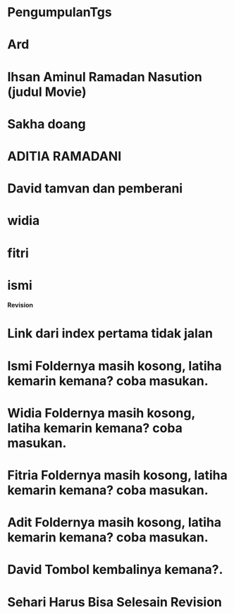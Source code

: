 # PengumpulanTgs
# Ard
# Ihsan Aminul Ramadan Nasution (judul Movie)
# Sakha doang
# ADITIA RAMADANI
# David tamvan dan pemberani
# widia 
# fitri
# ismi

#### Revision ####
# Link dari index pertama tidak jalan #
# Ismi Foldernya masih kosong, latiha kemarin kemana? coba masukan. #
# Widia Foldernya masih kosong, latiha kemarin kemana? coba masukan. #
# Fitria Foldernya masih kosong, latiha kemarin kemana? coba masukan. #
# Adit Foldernya masih kosong, latiha kemarin kemana? coba masukan. #
# David Tombol kembalinya kemana?. #

# Sehari Harus Bisa Selesain Revision #